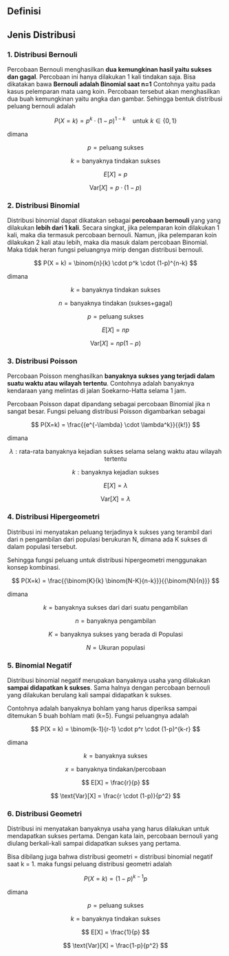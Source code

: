 ## Definisi

## Jenis Distribusi
### 1. Distribusi Bernouli
Percobaan Bernouli menghasilkan **dua kemungkinan hasil yaitu sukses dan gagal**. Percobaan ini hanya dilakukan 1 kali tindakan saja. Bisa dikatakan bawa **Bernouli adalah Binomial saat n=1** Contohnya yaitu pada kasus pelemparan mata uang koin. Percobaan tersebut akan menghasilkan dua buah kemungkinan yaitu angka dan gambar. Sehingga bentuk distribusi peluang bernouli adalah

$$ P(X=k) = p^k \cdot (1-p)^{1-k} \quad \text{untuk } k \in \{0,1\} $$

dimana

$$ p  = \text{peluang sukses} $$

$$ k  = \text{banyaknya tindakan sukses} $$

$$ E[X] = p $$ 

$$ \text{Var}[X] = p \cdot (1-p) $$

### 2. Distribusi Binomial
Distribusi binomial dapat dikatakan sebagai **percobaan bernouli** yang yang dilakukan **lebih dari 1 kali**. Secara singkat, jika pelemparan koin dilakukan 1 kali, maka dia termasuk percobaan bernouli. Namun, jika pelemparan koin dilakukan 2 kali atau lebih, maka dia masuk dalam percobaan Binomial. Maka tidak heran fungsi peluangnya mirip dengan distribusi bernouli.

$$ P(X = k) = \binom{n}{k} \cdot p^k \cdot (1-p)^{n-k} $$

dimana

$$ k = \text{banyaknya tindakan sukses} $$

$$ n = \text{banyaknya tindakan (sukses+gagal)} $$

$$ p = \text{peluang sukses} $$

$$ E[X] = np $$

$$ \text{Var}[X] = np(1-p) $$

### 3. Distribusi Poisson
Percobaan Poisson menghasilkan **banyaknya sukses yang terjadi dalam suatu waktu atau wilayah tertentu**. Contohnya adalah banyaknya kendaraan yang melintas di jalan Soekarno-Hatta selama 1 jam. 

Percobaan Poisson dapat dipandang sebagai percobaan Binomial jika n sangat besar. Fungsi peluang distribusi Poisson digambarkan sebagai

$$ P(X=k) = \frac{{e^{-\lambda} \cdot \lambda^k}}{{k!}} $$

dimana

$$ λ : \text{rata-rata banyaknya kejadian sukses selama selang waktu atau wilayah tertentu} $$

$$ k : \text{banyaknya kejadian sukses} $$

$$ E[X] = \lambda $$

$$ \text{Var}[X] = \lambda $$

### 4. Distribusi Hipergeometri
Distribusi ini menyatakan peluang terjadinya k sukses yang terambil dari dari n pengambilan dari populasi berukuran N, dimana ada K sukses di dalam populasi tersebut. 

Sehingga fungsi peluang untuk distribusi hipergeometri menggunakan konsep kombinasi.

$$ P(X=k) = \frac{{\binom{K}{k} \binom{N-K}{n-k}}}{{\binom{N}{n}}} $$

dimana

$$ k = \text{banyaknya sukses dari dari suatu pengambilan} $$

$$ n = \text{banyaknya pengambilan} $$

$$ K = \text{banyaknya sukses yang berada di Populasi} $$

$$ N = \text{Ukuran populasi} $$

### 5. Binomial Negatif
Distribusi binomial negatif merupakan banyaknya usaha yang dilakukan **sampai didapatkan k sukses**. Sama halnya dengan percobaan bernouli yang dilakukan berulang kali sampai didapatkan k sukses. 

Contohnya adalah banyaknya bohlam yang harus diperiksa sampai ditemukan 5 buah bohlam mati (k=5). Fungsi peluangnya adalah 

$$ P(X = k) = \binom{k-1}{r-1} \cdot p^r \cdot (1-p)^{k-r} $$

dimana

$$ k = \text{banyaknya sukses} $$

$$ x = \text{banyaknya tindakan/percobaan} $$

$$ E[X] = \frac{r}{p} $$

$$ \text{Var}[X] = \frac{r \cdot (1-p)}{p^2} $$

### 6. Distribusi Geometri
Distribusi ini menyatakan banyaknya usaha yang harus dilakukan untuk mendapatkan sukses pertama. Dengan kata lain, percobaan bernouli yang diulang berkali-kali sampai didapatkan sukses yang pertama. 

Bisa dibilang juga bahwa distribusi geometri = distribusi binomial negatif saat k = 1. maka fungsi peluang distribusi geometri adalah

$$ P(X = k) = (1-p)^{k-1}p $$

dimana

$$ p  = \text{peluang sukses} $$

$$ k  = \text{banyaknya tindakan sukses} $$

$$ E[X] = \frac{1}{p} $$

$$ \text{Var}[X] = \frac{1-p}{p^2} $$
